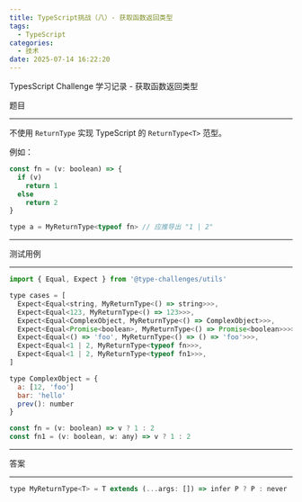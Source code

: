```yaml
---
title: TypeScript挑战（八）- 获取函数返回类型
tags:
  - TypeScript
categories:
  - 技术
date: 2025-07-14 16:22:20
---
```


TypesScript Challenge 学习记录 - 获取函数返回类型

题目

---

不使用 `ReturnType` 实现 TypeScript 的 `ReturnType<T>` 范型。

例如：

```javascript
const fn = (v: boolean) => {
  if (v)
    return 1
  else
    return 2
}

type a = MyReturnType<typeof fn> // 应推导出 "1 | 2"
```

---

测试用例

---

```javascript
import { Equal, Expect } from '@type-challenges/utils'

type cases = [
  Expect<Equal<string, MyReturnType<() => string>>>,
  Expect<Equal<123, MyReturnType<() => 123>>>,
  Expect<Equal<ComplexObject, MyReturnType<() => ComplexObject>>>,
  Expect<Equal<Promise<boolean>, MyReturnType<() => Promise<boolean>>>>,
  Expect<Equal<() => 'foo', MyReturnType<() => () => 'foo'>>>,
  Expect<Equal<1 | 2, MyReturnType<typeof fn>>>,
  Expect<Equal<1 | 2, MyReturnType<typeof fn1>>>,
]

type ComplexObject = {
  a: [12, 'foo']
  bar: 'hello'
  prev(): number
}

const fn = (v: boolean) => v ? 1 : 2
const fn1 = (v: boolean, w: any) => v ? 1 : 2
```

---

答案

---

```javascript
type MyReturnType<T> = T extends (...args: []) => infer P ? P : never
```
